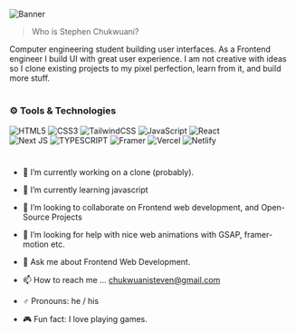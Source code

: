 ![Banner](public/assets/Black-Modern-3D-Artist-Twitter-Header.png")

> Who is Stephen Chukwuani? 

<!---I'm a Frontend developer and Computer Engineer building stuff one step at a time. I don't have any million-dollar ideas so I make clones of famous applications and contribute to open source. I try to write content from time to time on my Twitter. Please go and check it out.--->

Computer engineering student building user interfaces. As a Frontend engineer I build UI with great user experience. I am not creative with ideas so I clone existing projects to my pixel perfection, learn from it, and build more stuff.

<!---
[![Twitter](https://img.shields.io/badge/-Twitter-1DA1F2?logo=twitter&logoColor=white&style=flat-square)](https://twitter.com/_stevecodes) 
[<img src="https://komarev.com/ghpvc/?username=chukwuani&label=Profile%20views&color=0e75b6&style=flat" alt="chukwuani" />](https://github.com/chukwuani/chukwuani)
--->

<p align="left">
 <!--- 
    <a href="https://twitter.com/_stevecodes">
  <img alt="followers" title="Follow me on Twitter" src="https://custom-icon-badges.demolab.com/twitter/follow/_stevecodes?color=236ad3&labelColor=1155ba&style=for-the-badge&logo=person-add&label=Follow&logoColor=white"/>
  </a>
  <a href="https://github.com/chukwuani?tab=repositories&sort=stargazers">
    <img alt="total stars" title="Total stars on GitHub" src="https://custom-icon-badges.demolab.com/github/stars/chukwuani?color=55960c&style=for-the-badge&labelColor=488207&logo=star"/>
  </a> --->
</p>

#

### ⚙️ Tools & Technologies
![HTML5](https://img.shields.io/badge/html5-%23E34F26.svg?style=for-the-badge&logo=html5&logoColor=white)
![CSS3](https://img.shields.io/badge/CSS3-1572B6?style=for-the-badge&logo=css3&logoColor=white)
![TailwindCSS](https://img.shields.io/badge/tailwindcss-%2338B2AC.svg?style=for-the-badge&logo=tailwind-css&logoColor=white)
![JavaScript](https://img.shields.io/badge/javascript-%23323330.svg?style=for-the-badge&logo=javascript&logoColor=%23F7DF1E)
![React](https://img.shields.io/badge/react-%2320232a.svg?style=for-the-badge&logo=react&logoColor=%2361DAFB)
<br/>
![Next JS](https://img.shields.io/badge/Next-black?style=for-the-badge&logo=next.js&logoColor=white)
![TYPESCRIPT](https://img.shields.io/badge/TypeScript-007ACC?style=for-the-badge&logo=typescript&logoColor=white)
![Framer](https://img.shields.io/badge/Framer-black?style=for-the-badge&logo=framer&logoColor=blue)
![Vercel](https://img.shields.io/badge/vercel-%23000000.svg?style=for-the-badge&logo=vercel&logoColor=white)
![Netlify](https://img.shields.io/badge/netlify-%23000000.svg?style=for-the-badge&logo=netlify&logoColor=#00C7B7)

#

- 🔭 I’m currently working on a clone (probably).

- 🌱 I’m currently learning javascript

- 💞️ I’m looking to collaborate on Frontend web development, and Open-Source Projects

- 🤔 I’m looking for help with nice web animations with GSAP, framer-motion etc.

- 💬 Ask me about Frontend Web Development.

- 📫 How to reach me ... chukwuanisteven@gmail.com

- ♂️ Pronouns: he / his

- 🎮 Fun fact: I love playing games.



<!---
chukwuani/chukwuani is a ✨ special ✨ repository because its `README.md` (this file) appears on your GitHub profile.
You can click the Preview link to take a look at your changes.
--->

